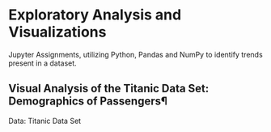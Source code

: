 # Exploratory Analysis and Visualizations
Jupyter Assignments, utilizing Python, Pandas and NumPy to identify trends present in a dataset.

## Visual Analysis of the Titanic Data Set: Demographics of Passengers¶

Data: Titanic Data Set
